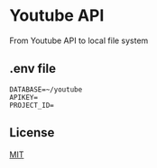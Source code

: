 # Youtube API

From Youtube API to local file system

## .env file

```
DATABASE=~/youtube
APIKEY=
PROJECT_ID=
```

## License

[MIT](./LICENSE)
